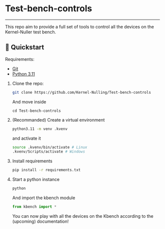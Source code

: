 # Test-bench-controls
---------------------

This repo aim to provide a full set of tools to control all the devices on the Kernel-Nuller test bench.

## 🚀 Quickstart

Requirements:
- [Git](https://git-scm.com/)
- [Python 3.11](https://www.python.org/)

1. Clone the repo:
    ```bash
    git clone https://github.com/Kernel-Nulling/Test-bench-controls
    ```
    And move inside
    ```
    cd Test-bench-controls
    ```

2. (Recommanded) Create a virtual environment
    ```bash
    python3.11 -m venv .kvenv
    ```
    and activate it
    ```bash
    source .kvenv/bin/activate # Linux
    .kvenv/Scripts/activate # Windows
    ```

3. Install requirements
    ```bash
    pip install -r requirements.txt
    ```

4. Start a python instance
    ```bash
    python
    ```
    And import the kbench module
    ```python
    from kbench import *
    ```
    You can now play with all the devices on the Kbench according to the (upcoming) documentation!
    